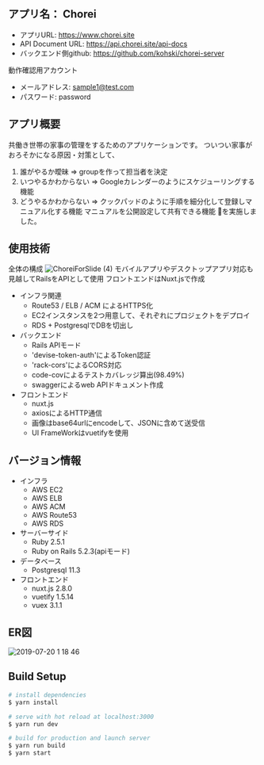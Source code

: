 ## アプリ名： Chorei
- アプリURL: https://www.chorei.site
- API Document URL: https://api.chorei.site/api-docs
- バックエンド側github: https://github.com/kohski/chorei-server

動作確認用アカウント
- メールアドレス: sample1@test.com
- パスワード: password

## アプリ概要
共働き世帯の家事の管理をするためのアプリケーションです。
ついつい家事がおろそかになる原因・対策として、
1. 誰がやるか曖昧
  => groupを作って担当者を決定
2. いつやるかわからない
  => Googleカレンダーのようにスケジューリングする機能
3. どうやるかわからない
  => クックパッドのように手順を細分化して登録しマニュアル化する機能
     マニュアルを公開設定して共有できる機能
を実施しました。

## 使用技術
全体の構成
![ChoreiForSlide (4)](https://user-images.githubusercontent.com/39625567/61593561-f372eb00-ac1b-11e9-9aa4-6d25d7b553f3.png)
モバイルアプリやデスクトップアプリ対応も見越してRailsをAPIとして使用
フロントエンドはNuxt.jsで作成

- インフラ関連
  - Route53 / ELB / ACM によるHTTPS化
  - EC2インスタンスを2つ用意して、それぞれにプロジェクトをデプロイ
  - RDS + PostgresqlでDBを切出し
- バックエンド
  - Rails APIモード
  - 'devise-token-auth'によるToken認証
  - 'rack-cors'によるCORS対応
  - code-covによるテストカバレッジ算出(98.49%)
  - swaggerによるweb APIドキュメント作成
- フロントエンド
  - nuxt.js
  - axiosによるHTTP通信
  - 画像はbase64urlにencodeして、JSONに含めて送受信
  - UI FrameWorkはvuetifyを使用

## バージョン情報
  - インフラ
    - AWS EC2
    - AWS ELB
    - AWS ACM
    - AWS Route53
    - AWS RDS
  - サーバーサイド
    - Ruby 2.5.1
    - Ruby on Rails 5.2.3(apiモード)
  - データベース
    - Postgresql 11.3
  - フロントエンド
    - nuxt.js 2.8.0
    - vuetify 1.5.14
    - vuex 3.1.1
## ER図
![2019-07-20 1 18 46](https://user-images.githubusercontent.com/39625567/61593512-4ac48b80-ac1b-11e9-92b2-dd831afe65cf.png)


## Build Setup
``` bash
# install dependencies
$ yarn install

# serve with hot reload at localhost:3000
$ yarn run dev

# build for production and launch server
$ yarn run build
$ yarn start

```
